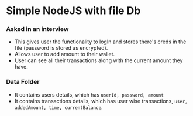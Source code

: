 # Simple NodeJS with file Db

### Asked in an interview

- This gives user the functionality to logIn and stores there's creds in the file (password is stored as encrypted).
- Allows user to add amount to their wallet.
- User can see all their transactions along with the current amount they have.

### Data Folder

- It contains users details, which has `userId, password, amount`
- It contains transactions details, which has user wise transactions, `user, addedAmount, time, currentBalance`.
